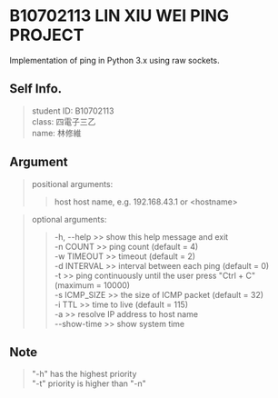 # B10702113 LIN XIU WEI PING PROJECT
Implementation of ping in Python 3.x using raw sockets.  

## Self Info.
>student ID: B10702113  
>class: 四電子三乙  
>name: 林修維  

## Argument
>positional arguments:  
>>  host host name, e.g. 192.168.43.1 or \<hostname\>

>optional arguments:  
>>  -h, --help >> show this help message and exit  
>>  -n COUNT >> ping count (default = 4)  
>>  -w TIMEOUT >> timeout (default = 2)  
>>  -d INTERVAL >> interval between each ping (default = 0)  
>>  -t >> ping continuously until the user press "Ctrl + C" (maximum = 10000)  
>>  -s ICMP_SIZE >> the size of ICMP packet (default = 32)  
>>  -i TTL >> time to live (default = 115)  
>>  -a >> resolve IP address to host name  
>> --show-time >> show system time  

## Note
> "-h" has the highest priority  
> "-t" priority is higher than "-n"  
